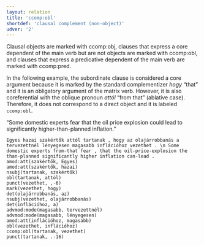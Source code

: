 ```yaml
---
layout: relation
title: 'ccomp:obl'
shortdef: 'clausal complement (non-object)'
udver: '2'
---
```


Clausal objects are marked with ccomp:obj,
clauses that express a core dependent of the main verb but are not objects are marked with ccomp:obl,
and clauses that express a predicative dependent of the main verb are marked with ccomp:pred.

In the following example, the subordinate clause is considered a core argument because it is
marked by the standard complementizer _hogy_ “that” and it is an obligatory argument of the
matrix verb. However, it is also coreferential with the oblique pronoun _attól_ “from that”
(ablative case). Therefore, it does not correspond to a direct object and it is labeled `ccomp:obl`.

“Some domestic experts fear that the oil price explosion could lead to significantly higher-than-planned inflation.”

~~~ sdparse
Egyes hazai szakértők attól tartanak , hogy az olajárrobbanás a tervezettnél lényegesen magasabb inflációhoz vezethet . \n Some domestic experts from-that fear , that the oil-price-explosion the than-planned significantly higher inflation can-lead .
amod:att(szakértők, Egyes)
amod:att(szakértők, hazai)
nsubj(tartanak, szakértők)
obl(tartanak, attól)
punct(vezethet, ,-6)
mark(vezethet, hogy)
det(olajárrobbanás, az)
nsubj(vezethet, olajárrobbanás)
det(inflációhoz, a)
advmod:mode(magasabb, tervezettnél)
advmod:mode(magasabb, lényegesen)
amod:att(inflációhoz, magasabb)
obl(vezethet, inflációhoz)
ccomp:obl(tartanak, vezethet)
punct(tartanak, .-16)
~~~

<!-- Interlanguage links updated Po lis 14 15:35:14 CET 2022 -->
